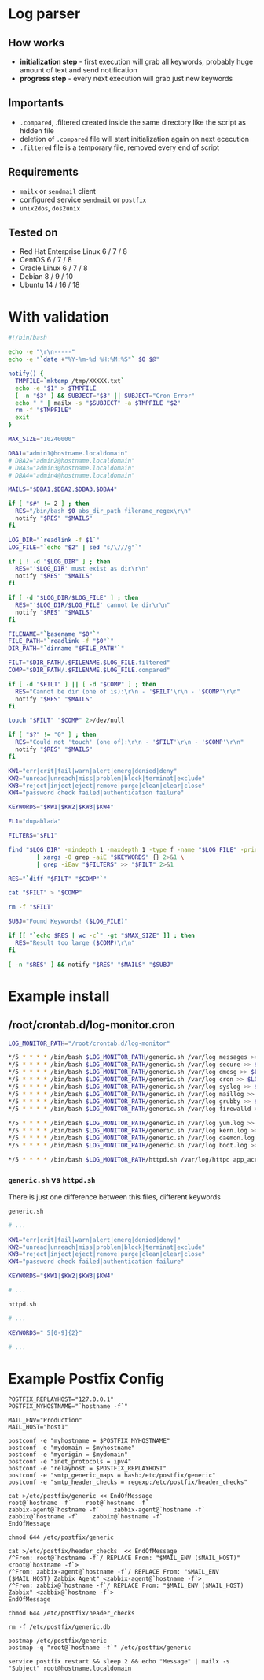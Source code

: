 # Log parser

## How works
 * **initialization step** - first execution will grab all keywords, probably huge amount of text and send notification
 * **progress step** - every next execution will grab just new keywords
 
## Importants
 * `.compared`, .filtered created inside the same directory like the script as hidden file
 * deletion of `.compared` file will start initialization again on next ececution
 * `.filtered` file is a temporary file, removed every end of script


## Requirements
 * `mailx` or `sendmail` client
 * configured service `sendmail` or `postfix`
 * `unix2dos`, `dos2unix`

## Tested on
 - Red Hat Enterprise Linux 6 / 7 / 8
 - CentOS 6 / 7 / 8
 - Oracle Linux 6 / 7 / 8
 - Debian 8 / 9 / 10
 - Ubuntu 14 / 16 / 18

# With validation
```bash
#!/bin/bash

echo -e "\r\n-----"
echo -e "`date +"%Y-%m-%d %H:%M:%S"` $0 $@"

notify() {
  TMPFILE=`mktemp /tmp/XXXXX.txt`
  echo -e "$1" > $TMPFILE
  [ -n "$3" ] && SUBJECT="$3" || SUBJECT="Cron Error"
  echo " " | mailx -s "$SUBJECT" -a $TMPFILE "$2"
  rm -f "$TMPFILE"
  exit
}

MAX_SIZE="10240000"

DBA1="admin1@hostname.localdomain"
# DBA2="admin2@hostname.localdomain"
# DBA3="admin3@hostname.localdomain"
# DBA4="admin4@hostname.localdomain"

MAILS="$DBA1,$DBA2,$DBA3,$DBA4"

if [ "$#" != 2 ] ; then
  RES="/bin/bash $0 abs_dir_path filename_regex\r\n"
  notify "$RES" "$MAILS"
fi

LOG_DIR="`readlink -f $1`"
LOG_FILE="`echo "$2" | sed "s/\///g"`"

if [ ! -d "$LOG_DIR" ] ; then
  RES="'$LOG_DIR' must exist as dir\r\n"
  notify "$RES" "$MAILS"
fi

if [ -d "$LOG_DIR/$LOG_FILE" ] ; then
  RES="'$LOG_DIR/$LOG_FILE' cannot be dir\r\n"
  notify "$RES" "$MAILS"
fi

FILENAME="`basename "$0"`"
FILE_PATH="`readlink -f "$0"`"
DIR_PATH="`dirname "$FILE_PATH"`"

FILT="$DIR_PATH/.$FILENAME.$LOG_FILE.filtered"
COMP="$DIR_PATH/.$FILENAME.$LOG_FILE.compared"

if [ -d "$FILT" ] || [ -d "$COMP" ] ; then
  RES="Cannot be dir (one of is):\r\n - '$FILT'\r\n - '$COMP'\r\n"
  notify "$RES" "$MAILS"
fi

touch "$FILT" "$COMP" 2>/dev/null

if [ "$?" != "0" ] ; then
  RES="Could not 'touch' (one of):\r\n - '$FILT'\r\n - '$COMP'\r\n"
  notify "$RES" "$MAILS"
fi

KW1="err|crit|fail|warn|alert|emerg|denied|deny"
KW2="unread|unreach|miss|problem|block|terminat|exclude"
KW3="reject|inject|eject|remove|purge|clean|clear|close"
KW4="password check failed|authentication failure"

KEYWORDS="$KW1|$KW2|$KW3|$KW4"

FL1="dupablada"

FILTERS="$FL1"

find "$LOG_DIR" -mindepth 1 -maxdepth 1 -type f -name "$LOG_FILE" -print0 2>&1 \
        | xargs -0 grep -aiE "$KEYWORDS" {} 2>&1 \
        | grep -iEav "$FILTERS" >> "$FILT" 2>&1

RES="`diff "$FILT" "$COMP"`"

cat "$FILT" > "$COMP"

rm -f "$FILT"

SUBJ="Found Keywords! ($LOG_FILE)"

if [[ "`echo $RES | wc -c`" -gt "$MAX_SIZE" ]] ; then
  RES="Result too large ($COMP)\r\n"
fi

[ -n "$RES" ] && notify "$RES" "$MAILS" "$SUBJ"
```

# Example install

## /root/crontab.d/log-monitor.cron
```bash
LOG_MONITOR_PATH="/root/crontab.d/log-monitor"

*/5 * * * * /bin/bash $LOG_MONITOR_PATH/generic.sh /var/log messages >> $LOG_MONITOR_PATH/generic.log 2>&1
*/5 * * * * /bin/bash $LOG_MONITOR_PATH/generic.sh /var/log secure >> $LOG_MONITOR_PATH/generic.log 2>&1
*/5 * * * * /bin/bash $LOG_MONITOR_PATH/generic.sh /var/log dmesg >> $LOG_MONITOR_PATH/generic.log 2>&1
*/5 * * * * /bin/bash $LOG_MONITOR_PATH/generic.sh /var/log cron >> $LOG_MONITOR_PATH/generic.log 2>&1
*/5 * * * * /bin/bash $LOG_MONITOR_PATH/generic.sh /var/log syslog >> $LOG_MONITOR_PATH/generic.log 2>&1
*/5 * * * * /bin/bash $LOG_MONITOR_PATH/generic.sh /var/log maillog >> $LOG_MONITOR_PATH/generic.log 2>&1
*/5 * * * * /bin/bash $LOG_MONITOR_PATH/generic.sh /var/log grubby >> $LOG_MONITOR_PATH/generic.log 2>&1
*/5 * * * * /bin/bash $LOG_MONITOR_PATH/generic.sh /var/log firewalld >> $LOG_MONITOR_PATH/generic.log 2>&1
 
*/5 * * * * /bin/bash $LOG_MONITOR_PATH/generic.sh /var/log yum.log >> $LOG_MONITOR_PATH/generic.log 2>&1
*/5 * * * * /bin/bash $LOG_MONITOR_PATH/generic.sh /var/log kern.log >> $LOG_MONITOR_PATH/generic.log 2>&1
*/5 * * * * /bin/bash $LOG_MONITOR_PATH/generic.sh /var/log daemon.log >> $LOG_MONITOR_PATH/generic.log 2>&1
*/5 * * * * /bin/bash $LOG_MONITOR_PATH/generic.sh /var/log boot.log >> $LOG_MONITOR_PATH/generic.log 2>&1

*/5 * * * * /bin/bash $LOG_MONITOR_PATH/httpd.sh /var/log/httpd app_access.log* >> $LOG_MONITOR_PATH/generic.log 2>&1
```

### `generic.sh` vs `httpd.sh`
 There is just one difference between this files, different keywords
 
`generic.sh`
```bash
# ...
 
KW1="err|crit|fail|warn|alert|emerg|denied|deny|"
KW2="unread|unreach|miss|problem|block|terminat|exclude"
KW3="reject|inject|eject|remove|purge|clean|clear|close"
KW4="password check failed|authentication failure"

KEYWORDS="$KW1|$KW2|$KW3|$KW4"

# ...
```
 
`httpd.sh`
```bash
# ...
 
KEYWORDS=" 5[0-9]{2}"

# ... 
```

# Example Postfix Config
```
POSTFIX_REPLAYHOST="127.0.0.1"
POSTFIX_MYHOSTNAME="`hostname -f`"

MAIL_ENV="Production"
MAIL_HOST="host1"

postconf -e "myhostname = $POSTFIX_MYHOSTNAME"
postconf -e "mydomain = $myhostname"
postconf -e "myorigin = $mydomain"
postconf -e "inet_protocols = ipv4"
postconf -e "relayhost = $POSTFIX_REPLAYHOST"
postconf -e "smtp_generic_maps = hash:/etc/postfix/generic"
postconf -e "smtp_header_checks = regexp:/etc/postfix/header_checks"

cat >/etc/postfix/generic << EndOfMessage
root@`hostname -f`    root@`hostname -f`
zabbix-agent@`hostname -f`    zabbix-agent@`hostname -f`
zabbix@`hostname -f`    zabbix@`hostname -f`
EndOfMessage

chmod 644 /etc/postfix/generic

cat >/etc/postfix/header_checks  << EndOfMessage
/^From: root@`hostname -f`/ REPLACE From: "$MAIL_ENV ($MAIL_HOST)" <root@`hostname -f`>
/^From: zabbix-agent@`hostname -f`/ REPLACE From: "$MAIL_ENV ($MAIL_HOST) Zabbix Agent" <zabbix-agent@`hostname -f`>
/^From: zabbix@`hostname -f`/ REPLACE From: "$MAIL_ENV ($MAIL_HOST) Zabbix" <zabbix@`hostname -f`>
EndOfMessage

chmod 644 /etc/postfix/header_checks

rm -f /etc/postfix/generic.db

postmap /etc/postfix/generic
postmap -q "root@`hostname -f`" /etc/postfix/generic

service postfix restart && sleep 2 && echo "Message" | mailx -s "Subject" root@hostname.localdomain
```
